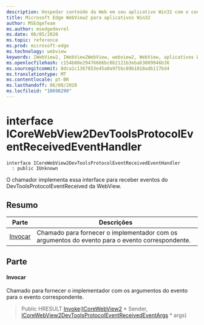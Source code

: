 ```yaml
---
description: Hospedar conteúdo da Web em seu aplicativo Win32 com o controle WebView2 do Microsoft Edge
title: Microsoft Edge WebView2 para aplicativos Win32
author: MSEdgeTeam
ms.author: msedgedevrel
ms.date: 06/05/2020
ms.topic: reference
ms.prod: microsoft-edge
ms.technology: webview
keywords: IWebView2, IWebView2WebView, webview2, WebView, aplicativos Win32, Win32, Edge, ICoreWebView2, ICoreWebView2Controller, controle do navegador, HTML Edge
ms.openlocfilehash: c154b80e29476666bc0b2121b3eba63009946b36
ms.sourcegitcommit: 8dca1c1367853e45a0a975bc89b1818adb117bd4
ms.translationtype: MT
ms.contentlocale: pt-BR
ms.lasthandoff: 06/08/2020
ms.locfileid: "10698290"
---
```

# interface ICoreWebView2DevToolsProtocolEventReceivedEventHandler 

```
interface ICoreWebView2DevToolsProtocolEventReceivedEventHandler
  : public IUnknown
```

O chamador implementa essa interface para receber eventos do DevToolsProtocolEventReceived da WebView.

## Resumo

 Parte                        | Descrições
--------------------------------|---------------------------------------------
[Invocar](#invoke) | Chamado para fornecer o implementador com os argumentos do evento para o evento correspondente.

## Parte

#### Invocar 

Chamado para fornecer o implementador com os argumentos do evento para o evento correspondente.

> Public HRESULT [Invoke](#invoke)([ICoreWebView2](icorewebview2.md) * Sender, [ICoreWebView2DevToolsProtocolEventReceivedEventArgs](icorewebview2devtoolsprotocoleventreceivedeventargs.md) * args)

